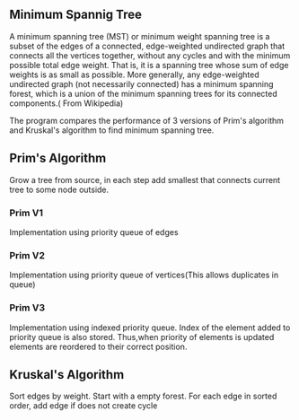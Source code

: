 ## Minimum Spannig Tree

A minimum spanning tree (MST) or minimum weight spanning tree is a subset of the edges of a connected, edge-weighted undirected graph that connects all the vertices together, without any cycles and with the minimum possible total edge weight. That is, it is a spanning tree whose sum of edge weights is as small as possible. More generally, any edge-weighted undirected graph (not necessarily connected) has a minimum spanning forest, which is a union of the minimum spanning trees for its connected components.( From Wikipedia)

The program compares the performance of 3 versions of Prim's algorithm and Kruskal's algorithm to find minimum spanning tree.

## Prim's Algorithm 
Grow a tree from source, in each step add smallest that connects current tree to some node outside.

### Prim V1
Implementation using priority queue of edges

### Prim V2
Implementation using priority queue of vertices(This allows duplicates in queue)

### Prim V3
Implementation using indexed priority queue. Index of the element added to priority queue is also stored. Thus,when priority of elements is updated elements are reordered to their correct position.

## Kruskal's Algorithm 
Sort edges by weight. Start with a empty forest. For each edge in sorted order, add edge if does not create cycle


